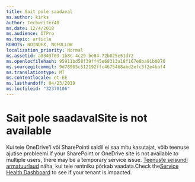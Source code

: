 ```yaml
---
title: Sait pole saadaval
ms.author: kirks
author: Techwriter40
ms.date: 12/4/2018
ms.audience: ITPro
ms.topic: article
ROBOTS: NOINDEX, NOFOLLOW
localization_priority: Normal
ms.assetid: a8343f03-1b8c-4c29-be84-72b025e51d72
ms.openlocfilehash: 95911bd58f39ff45e68313a18f167e8ba91b0070
ms.sourcegitcommit: 9d78905c512192ffc4675468abd2efc5f2e4baf4
ms.translationtype: MT
ms.contentlocale: et-EE
ms.lasthandoff: 04/23/2019
ms.locfileid: "32370106"
---
```

# <a name="site-is-not-available"></a><span data-ttu-id="97801-102">Sait pole saadaval</span><span class="sxs-lookup"><span data-stu-id="97801-102">Site is not available</span></span>

<span data-ttu-id="97801-103">Kui teie OneDrive'i või SharePointi saidil ei saa mitu kasutajat, võib teenuse ajutise probleemi.</span><span class="sxs-lookup"><span data-stu-id="97801-103">If your SharePoint or OneDrive site is not available to multiple users, there may be a temporary service issue.</span></span> <span data-ttu-id="97801-104">[Teenuste seisundi armatuurlaud](https://admin.microsoft.com/AdminPortal/Home#/servicehealth) näha, kui teie rentniku põrkab vaadata.</span><span class="sxs-lookup"><span data-stu-id="97801-104">Check the[Service Health Dashboard](https://admin.microsoft.com/AdminPortal/Home#/servicehealth) to see if your tenant is impacted.</span></span> 
  

